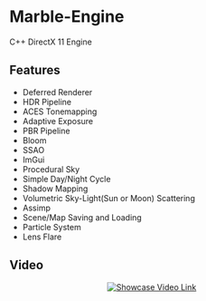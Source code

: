 # Marble-Engine
C++ DirectX 11 Engine

## Features
* Deferred Renderer
* HDR Pipeline
* ACES Tonemapping
* Adaptive Exposure
* PBR Pipeline
* Bloom
* SSAO
* ImGui
* Procedural Sky
* Simple Day/Night Cycle
* Shadow Mapping
* Volumetric Sky-Light(Sun or Moon) Scattering
* Assimp
* Scene/Map Saving and Loading
* Particle System
* Lens Flare

## Video
<div align="center">
  <a href="https://www.youtube.com/watch?v=w3qezCHFwR8" target="_blank"><img src="https://i.imgur.com/BvUIQxz.png" alt="Showcase Video Link"></a>
</div>
